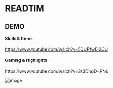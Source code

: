 # READTIM
## DEMO
#### Skills & Items
https://www.youtube.com/watch?v=5QUPfwDI2CU
#### Gaming & Highlights
https://www.youtube.com/watch?v=3s3DhgDHPNs

![image](https://user-images.githubusercontent.com/62024696/147491862-af2d2274-c883-4e7a-895e-713e21571ae1.png)
